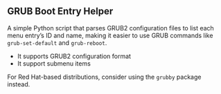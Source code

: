 ## GRUB Boot Entry Helper

A simple Python script that parses GRUB2 configuration files to list each menu entry’s ID and name,
making it easier to use GRUB commands like `grub-set-default` and `grub-reboot`.

- It supports GRUB2 configuration format
- It support submenu items

For Red Hat-based distributions, consider using the `grubby` package instead.
